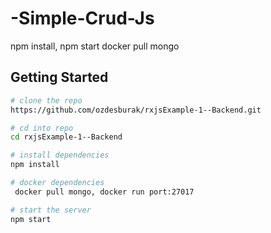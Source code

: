 # -Simple-Crud-Js
npm install, npm start
docker pull mongo


## Getting Started
```bash
# clone the repo
https://github.com/ozdesburak/rxjsExample-1--Backend.git

# cd into repo
cd rxjsExample-1--Backend

# install dependencies
npm install

# docker dependencies
 docker pull mongo, docker run port:27017

# start the server
npm start
```
